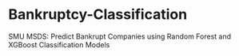 # Bankruptcy-Classification
SMU MSDS: Predict Bankrupt Companies using Random Forest and XGBoost Classification Models
